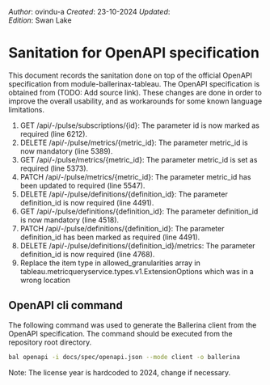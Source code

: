 _Author_:  ovindu-a
_Created_: 23-10-2024
_Updated_: <!-- TODO: Add date --> \
_Edition_: Swan Lake

# Sanitation for OpenAPI specification

This document records the sanitation done on top of the official OpenAPI specification from module-ballerinax-tableau. 
The OpenAPI specification is obtained from (TODO: Add source link).
These changes are done in order to improve the overall usability, and as workarounds for some known language limitations.

[//]: # (TODO: Add sanitation details)
1. GET /api/-/pulse/subscriptions/{id}: The parameter id is now marked as required (line 6212).
2. DELETE /api/-/pulse/metrics/{metric_id}: The parameter metric_id is now mandatory (line 5389).
3. GET /api/-/pulse/metrics/{metric_id}: The parameter metric_id is set as required (line 5373).
4. PATCH /api/-/pulse/metrics/{metric_id}: The parameter metric_id has been updated to required (line 5547).
5. DELETE /api/-/pulse/definitions/{definition_id}: The parameter definition_id is now required (line 4491).
6. GET /api/-/pulse/definitions/{definition_id}: The parameter definition_id is now mandatory (line 4518).
7. PATCH /api/-/pulse/definitions/{definition_id}: The parameter definition_id has been marked as required (line 4491).
8. DELETE /api/-/pulse/definitions/{definition_id}/metrics: The parameter definition_id is now required (line 4768).
9. Replace the item type in allowed_granularities array in tableau.metricqueryservice.types.v1.ExtensionOptions which was in a wrong location


## OpenAPI cli command

The following command was used to generate the Ballerina client from the OpenAPI specification. The command should be executed from the repository root directory.

```bash
bal openapi -i docs/spec/openapi.json --mode client -o ballerina
```
Note: The license year is hardcoded to 2024, change if necessary.